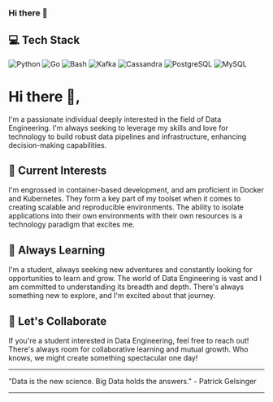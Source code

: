 ### Hi there 👋

<!--
**mukmookk/mukmookk** is a ✨ _special_ ✨ repository because its `README.md` (this file) appears on your GitHub profile.

Here are some ideas to get you started:

- 🔭 I’m currently working on ...
- 🌱 I’m currently learning ...
- 👯 I’m looking to collaborate on ...
- 🤔 I’m looking for help with ...
- 💬 Ask me about ...
- 📫 How to reach me: ...
- 😄 Pronouns: ...
- ⚡ Fun fact: ...
-->

## 💻 Tech Stack

![Python](https://img.shields.io/badge/-Python-black?style=flat-square&logo=Python)
![Go](https://img.shields.io/badge/-Go-black?style=flat-square&logo=Go)
![Bash](https://img.shields.io/badge/-Bash-black?style=flat-square&logo=gnu-bash)
![Kafka](https://img.shields.io/badge/-Kafka-black?style=flat-square&logo=apachekafka)
![Cassandra](https://img.shields.io/badge/-Cassandra-black?style=flat-square&logo=apache-cassandra)
![PostgreSQL](https://img.shields.io/badge/-PostgreSQL-black?style=flat-square&logo=postgresql)
![MySQL](https://img.shields.io/badge/-MySQL-black?style=flat-square&logo=mysql)

# Hi there 👋, 

I'm a passionate individual deeply interested in the field of Data Engineering. I'm always seeking to leverage my skills and love for technology to build robust data pipelines and infrastructure, enhancing decision-making capabilities.

## 🔭 Current Interests 

I'm engrossed in container-based development, and am proficient in Docker and Kubernetes. They form a key part of my toolset when it comes to creating scalable and reproducible environments. The ability to isolate applications into their own environments with their own resources is a technology paradigm that excites me.

## 🌱 Always Learning 

I'm a student, always seeking new adventures and constantly looking for opportunities to learn and grow. The world of Data Engineering is vast and I am committed to understanding its breadth and depth. There's always something new to explore, and I'm excited about that journey.

## 👯 Let's Collaborate

If you're a student interested in Data Engineering, feel free to reach out! There's always room for collaborative learning and mutual growth. Who knows, we might create something spectacular one day!

---

"Data is the new science. Big Data holds the answers." - Patrick Gelsinger

---

